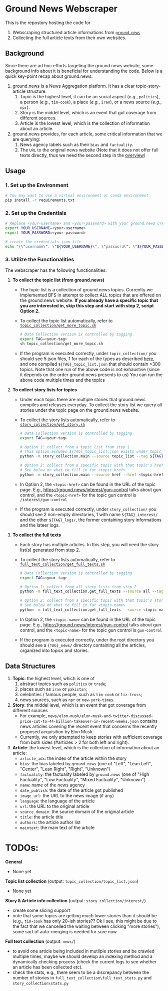 # Ground News Webscraper

This is the repostory hosting the code for 
1. Webscraping structured article informations from [`ground.news`](https://ground.news/)
2. Collecting the full article texts from their own websites. 

## Background

Since there are ad hoc efforts targeting the ground.news website, some background info about it is beneficial for understanding the code. Below is a quick key-point recap about ground.news:
1. ground.news is a News Aggregation platform. It has a clear topic-story-article structure.
   1. Topic is the highest level, it can be an social aspect (*e.g.*, `politics`), a person (*e.g.*, `tim-cook`), a place (*e.g.*, `iran`), or a news source (*e.g.*, `npr`).
   2. Story is the middel level, which is an event that got coverage from different sources.
   3. Article is the lowest level, which is the collection of information about an article.
2. ground.news provides, for each article, some critical information that we are querying:
   1. News agency labels such as their `bias` and `factuality`.
   2. The `URL` to the original news website (Note that it does not offer full texts directly, thus we need the second step in the [overview](#ground-news-webscraper))

## Usage

### 1. Set up the Environment
```bash
# You may want to use a virtual environment or conda environment
pip install -r requirements.txt
```

### 2. Set up the Credentials
```bash
# Replace <your-username> and <your-password> with your ground.news credentials
export YOUR_USERNAME=<your-username>
export YOUR_PASSWORD=<your-password>

# create the credentials.json file
echo "{\"username\": \"${YOUR_USERNAME}\", \"password\": \"${YOUR_PASSWORD}\"}" > credentials.json
```

### 3. Utilize the Functionalities

The webscraper has the following functionalities:
1. **To collect the topic list (from ground.news)**
    * The topic list is a collection of ground.news topics. Currenlty we implemented BFS in attempt to collect ALL topics that are offered on the ground.news website. **If you already have a specific topic that you are interested in, skip this step and start with step 2, script Option 2.**
    
    * To collect the topic list automatically, refer to [`topic_collection/get_more_topic.sh`](topic_collection/get_more_topic.sh)
  
        ```bash
        # Data Collection version is controlled by tagging
        export TAG=<your-tag> 
        sh topic_collection/get_more_topic.sh
        ```
    
    * If the program is executed correctly, under `topic_collection/` you should see 5 json files, 1 for each of the types as described [here](#background), and one compiled `${TAG}_topic_list.json` that should contain >300 topics. Note that one run of the above code is not exhaustive (since it depends on the order ground.news presents to us) You can run the above code multiple times and the topics
  
2. **To collect story lists for topics**
    * Under each topic there are multiple stories that ground.news compiles and releases everyday. To collect the story list we query all stories under the topic page on the ground.news website.

    * To collect the story lists automatically, refer to [`story_collection/get_story.sh`](story_collection/get_story.sh)
  
        ```bash
        # Data Collection version is controlled by tagging
        export TAG=<your-tag> 

        # Option 1: collect from a topic list from step 1
        # This option assumes ${TAG}_topic_list.json exists under topic_collection/
        python -m story_collection.main --source topic_list --tag ${TAG} --headless

        # Option 2: collect from a specific topic with that topic's href
        # See below on what to fill in for <topic-href>
        python -m story_collection.main --source href --href <topic-href> --tag ${TAG} --headless
        ```

    * In Option 2, the `<topic-href>` can be found in the URL of the topic page. E.g., https://ground.news/interest/gun-control talks about gun control, and the `<topic-href>` for the topic gun control is `/interest/gun-control`
    * If the program is executed correctly, under `story_collection/` you should see 2 non-empty directories, 1 with name `${TAG}_interest/` and the other  `${TAG}_logs/`, the former containing story informations and the lateer logs. 


3. **To collect the full texts**
    * Each story has multiple articles. In this step, you will need the story list(s) generated from step 2.
    * To collect the story lists automatically, refer to [`full_text_collection/get_full_texts.sh`](full_text_collection/get_full_texts.sh)
  
        ```bash
        # Data Collection version is controlled by tagging
        export TAG=<your-tag> 

        # Option 1: collect from all story lists from step 2
        python -m full_text_collection.get_full_texts --source all --tag ${TAG}

        # Option 2: collect from a specific topic with that topic's story list
        # See below on what to fill in for <topic-name>
        python -m full_text_collection.get_full_texts --source <topic-name> --tag ${TAG}
        ```

    * In Option 2, the `<topic-name>` can be found in the URL of the topic page. E.g., https://ground.news/interest/gun-control talks about gun control, and the `<topic-name>` for the topic gun control is `gun-control`
    * If the program is executed correctly, under the root directory you should see a `{TAG}_news/` directory containing all the articles, organized into topics and stories.

## Data Structures
1. **Topic**: the highest level, which is one of
   1. abstract topics such as `politics` or `trade`; 
   2. places such as `iran` or `pakistan`; 
   3. celebrities / famous people, such as `tim-cook` or `liz-truss`; 
   4. news sources, such as `npr` or `new-york-times`.
2. **Story**: the middel level, which is an event that got coverage from different sources
    * For example, `news/elon-musk/elon-musk-and-twitter-discussed-price-cut-to-44-billion-takeover-in-recent-weeks.json` contains news articles covering the recent event that concerns the recently proposed acquisition by Elon Musk.
    * Currently, we only attempted to keep stories with sufficient coverage from both sides (#articles > 2 for both left and right).
3. **Article**: the lowest level, which is the collection of information about an article:
   * `article_idx`: the index of the article within the story
   * `bias`: the bias labeled by `ground.news` (one of "Left", "Lean Left", "Center", "Lean Right", "Right", "Unknown")
   * `factuality`: the factuality labeled by `ground.news` (one of "High Factuality", "Low Factuality", "Mixed Factuality", "Unknown")
   * `name`: name of the news agency
   * `date_publish`: the date of the article got published
   * `image_url`: the URL to the news image (if any)
   * `language`: the language of the article
   * `url`: the URL to the original article
   * `source_domain`: the source domain of the original article
   * `title`: the article title
   * `authors`: the article author list
   * `maintext`: the main text of the article


# TODOs:
**General**
* None yet

**Topic list collection** (output: `topic_collection/topic_list.json`)
* None yet

**Story & Article info collection** (output: `story_collection/interest/`)
* create some slicing support
* note that some topics are getting much lower stories than it should be (e.g., `tim-cook` has only 20-ish stories?? Ok I see, this might be due to the fact that we cancelled the waiting between clicking "more stories"), some sort of auto-merging is needed for sure now.

**Full text collection** (output: `news/`)
* to avoid one article being included in mutliple stories and be crawled multiple times, maybe we should develop an indexing method and a dynamically checking process (check the current logs to see whether an article has been collected etc).
* check the stats, e.g., there seem to be a discrepancy between the number of stories in `full_text_collection\full_text_stats.py` and `story_collection\stats.py`
